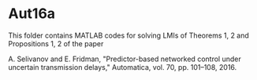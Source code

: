 # Aut16a

This folder contains MATLAB codes for solving LMIs of Theorems 1, 2 and Propositions 1, 2 of the paper 

A. Selivanov and E. Fridman, "Predictor-based networked control under uncertain transmission delays," Automatica, vol. 70, pp. 101–108, 2016.
